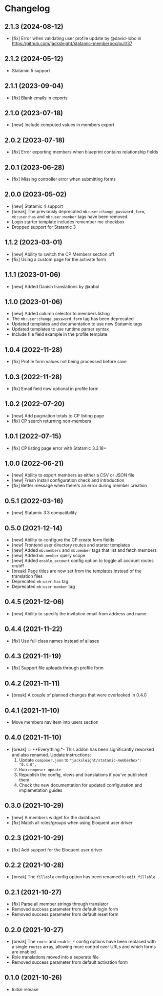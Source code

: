 # Changelog

## 2.1.3 (2024-08-12)

* [fix] Error when validating user profile update by @david-lobo in https://github.com/jacksleight/statamic-memberbox/pull/37

## 2.1.2 (2024-05-12)

- Statamic 5 support

## 2.1.1 (2023-09-04)

- [fix] Blank emails in exports

## 2.1.0 (2023-07-18)

- [new] Include computed values in members export

## 2.0.2 (2023-07-18)

- [fix] Error exporting members when blueprint contains relationship fields

## 2.0.1 (2023-06-28)

- [fix] Missing controller error when submitting forms

## 2.0.0 (2023-05-02)

- [new] Statamic 4 support
- [break] The previously deprecated `mb:user:change_password_form`, `mb:user:has` and `mb:user:member` tags have been removed
- Login starter template includes remember me checkbox
- Dropped support for Statamic 3

## 1.1.2 (2023-03-01)

- [new] Ability to switch the CP Members section off
- [fix] Using a custom page for the activate form

## 1.1.1 (2023-01-06)

- [new] Added Danish translations by @rabol

## 1.1.0 (2023-01-06)

- [new] Added column selector to members listing
- The `mb:user:change_password_form` tag has been deprecated
- Updated templates and documentation to use new Statamic tags
- Updated templates to use runtime parser syntax
- Include file field example in the profile template

## 1.0.4 (2022-11-28)

- [fix] Profile form values not being processed before save

## 1.0.3 (2022-11-28)

- [fix] Email field now optional in profile form

## 1.0.2 (2022-07-20)

- [new] Add pagination totals to CP listing page
- [fix] CP search returning non-members

## 1.0.1 (2022-07-15)

- [fix] CP listing page error with Statamic 3.3.18+

## 1.0.0 (2022-06-21)

- [new] Ability to export members as either a CSV or JSON file
- [new] Fresh install configuration check and introduction
- [fix] Better message when there's an error during member creation

## 0.5.1 (2022-03-16)

- [new] Statamic 3.3 compatibility

## 0.5.0 (2021-12-14)

- [new] Ability to configure the CP create form fields
- [new] Frontend user directory routes and starter templates
- [new] Added `mb:members` and `mb:member` tags that list and fetch members
- [new] Added `mb_member` query scope
- [new] Added `enable_account` config option to toggle all account routes on/off
- [break] Page titles are now set from the templates instead of the translation files
- Deprecated `mb:user:has` tag
- Deprecated `mb:user:member` tag

## 0.4.5 (2021-12-06)

- [new] Ability to specify the invitation email from address and name

## 0.4.4 (2021-11-22)

- [fix] Use full class names instead of aliases

## 0.4.3 (2021-11-19)

- [fix] Support file uploads through profile form

## 0.4.2 (2021-11-11)

- [break] A couple of planned changes that were overlooked in 0.4.0

## 0.4.1 (2021-11-10)

- Move members nav item into users section

## 0.4.0 (2021-11-10)

- [break] 💥 **Everything:*- This addon has been significantly reworked and also renamed. Update instructions:
    1. Update `composer.json` to `"jacksleight/statamic-memberbox": "0.4.0",`
    2. Run `composer update`
    3. Republish the config, views and translations if you've published them
    4. Check the new documentation for updated configuration and implemetation guides

## 0.3.0 (2021-10-29)

- [new] A members widget for the dashboard
- [fix] Match all roles/groups when using Eloquent user driver

## 0.2.3 (2021-10-29)

- [fix] Add support for the Eloquent user driver

## 0.2.2 (2021-10-28)

- [break] The `fillable` config option has been renamed to `edit_fillable` 

## 0.2.1 (2021-10-27)

- [fix] Parse all member strings through translator
- Removed success parameter from default login form 
- Removed success parameter from default reset form 

## 0.2.0 (2021-10-27)

- [break] The `route` and `enable_*` config options have been replaced with a single `routes` array, allowing more control over URLs and which forms are enabled
- Role translations moved into a seperate file
- Removed success parameter from default activation form 

## 0.1.0 (2021-10-26)

- Initial release
